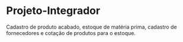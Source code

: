 # Projeto-Integrador
Cadastro de produto acabado, estoque de matéria prima, cadastro de fornecedores e cotação de produtos para o estoque.
